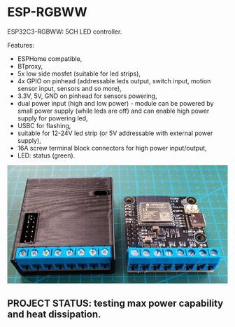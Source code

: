 # ESP-RGBWW
ESP32C3-RGBWW: 5CH LED controller.


Features:
* ESPHome compatible,
* BTproxy,
* 5x low side mosfet (suitable for led strips),
* 4x GPIO on pinhead (addressable leds output, switch input, motion sensor input, sensors and so more),
* 3.3V, 5V, GND on pinhead for sensors powering,
* dual power input (high and low power) - module can be powered by small power supply (while leds are off) and can enable high power supply for powering led, 
* USBC for flashing,
* suitable for 12-24V led strip (or 5V addressable with external power supply),
* 16A screw terminal block connectors for high power input/output,
* LED: status (green).

![alt text](https://github.com/ficueu/ESPHome-IoT-modules/blob/main/ESP-RGBWW/images/img1.jpg)

## PROJECT STATUS: testing max power capability and heat dissipation.




